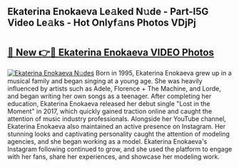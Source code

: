 ## Ekaterina Enokaeva Le𝚊ked N𝚞de - Part-I5G Video Le𝚊ks - Hot Onlyf𝚊ns Photos VDjPj

# <h2><a href="http://ac37217.deff.icu/?id=Ekaterina+Enokaeva">🔗 New 👉🔴 Ekaterina Enokaeva VIDEO Photos</a></h2>

[![Ekaterina Enokaeva N𝚞des](https://i.imgur.com/rIISA9y.gif)](http://ac37217.deff.icu/?id=Ekaterina+Enokaeva)
Born in 1995, Ekaterina Enokaeva grew up in a musical family and began singing at a young age. She was heavily influenced by artists such as Adele, Florence + The Machine, and Lorde, and began writing her own songs as a teenager. After completing her education, Ekaterina Enokaeva released her debut single "Lost in the Moment" in 2017, which quickly gained traction online and caught the attention of music industry professionals. Alongside her YouTube channel, Ekaterina Enokaeva also maintained an active presence on Instagram. Her stunning looks and captivating personality caught the attention of modeling agencies, and she began working as a model. Ekaterina Enokaeva's Instagram following continued to grow, and she used the platform to engage with her fans, share her experiences, and showcase her modeling work.
